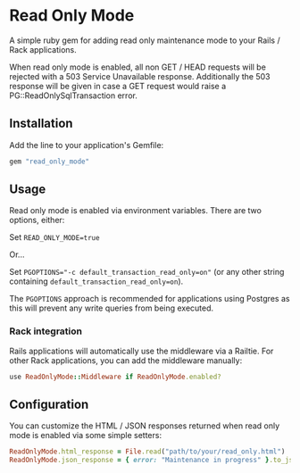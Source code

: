 # Read Only Mode

A simple ruby gem for adding read only maintenance mode to your Rails / Rack applications.

When read only mode is enabled, all non GET / HEAD requests will be rejected with a 503 Service Unavailable response. Additionally the 503 response will be given in case a GET request would raise a PG::ReadOnlySqlTransaction error.

## Installation

Add the line to your application's Gemfile:

```ruby
gem "read_only_mode"
```

## Usage

Read only mode is enabled via environment variables. There are two options, either:

Set `READ_ONLY_MODE=true`

Or...

Set `PGOPTIONS="-c default_transaction_read_only=on"` (or any other string containing `default_transaction_read_only=on`).

The `PGOPTIONS` approach is recommended for applications using Postgres as this will prevent any write queries from being executed.

### Rack integration

Rails applications will automatically use the middleware via a Railtie. For other Rack applications, you can add the middleware manually:

```ruby
use ReadOnlyMode::Middleware if ReadOnlyMode.enabled?
```

## Configuration

You can customize the HTML / JSON responses returned when read only mode is enabled via some simple setters:

```ruby
ReadOnlyMode.html_response = File.read("path/to/your/read_only.html")
ReadOnlyMode.json_response = { error: "Maintenance in progress" }.to_json
```

